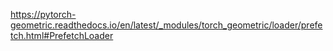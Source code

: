 https://pytorch-geometric.readthedocs.io/en/latest/_modules/torch_geometric/loader/prefetch.html#PrefetchLoader